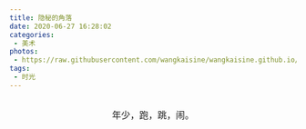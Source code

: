 ```yaml
---
title: 隐秘的角落
date: 2020-06-27 16:28:02
categories:
 - 美术
photos:
 - https://raw.githubusercontent.com/wangkaisine/wangkaisine.github.io/master/gallery/IMG_9094.jpg
tags:
 - 时光
---
```


<br/>
<center><font size=3>年少，跑，跳，闹。</font></center>

